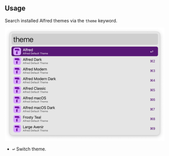## Usage

Search installed Alfred themes via the `theme` keyword.

![Listing Alfred themes](images/theme.png)

* <kbd>↩</kbd> Switch theme.
